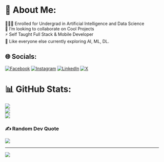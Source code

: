 # 💫 About Me:
👨🏻‍🎓 Enrolled for Undergrad in Artificial Intelligence and Data Science<br>👯 I’m looking to collaborate on Cool Projects<br>⚡ Self Taught Full Stack & Mobile Developer<br>🌱 Like everyone else currently exploring AI, ML, DL. 


## 🌐 Socials:
[![Facebook](https://img.shields.io/badge/-1877F2.svg?logo=facebook&logoColor=white)](https://facebook.com/joyaljij0)
[![Instagram](https://img.shields.io/badge/-%23E4405F.svg?logo=instagram&logoColor=white)](https://instagram.com/joyal_jij0)
[![LinkedIn](https://img.shields.io/badge/LinkedIn-%230077B5.svg?logo=linkedin&logoColor=white)](https://linkedin.com/in/joyal-jijo)
[![X](https://img.shields.io/badge/-000000.svg?logo=x&logoColor=white)](https://x.com/Joyal_Jij0)



# 📊 GitHub Stats:
![](https://github-readme-stats.vercel.app/api?username=joyal-jij0&theme=dark&hide_border=false&include_all_commits=true&count_private=false)<br/>
![](https://github-readme-streak-stats.herokuapp.com/?user=joyal-jij0&theme=dark&hide_border=false)<br/>
![](https://github-readme-stats.vercel.app/api/top-langs/?username=joyal-jij0&theme=dark&hide_border=false&include_all_commits=true&count_private=false&layout=compact)

### ✍️ Random Dev Quote
![](https://quotes-github-readme.vercel.app/api?type=horizontal&theme=radical)

---
[![](https://visitcount.itsvg.in/api?id=joyal-jij0&icon=0&color=0)](https://visitcount.itsvg.in)

<!-- Proudly created with GPRM ( https://gprm.itsvg.in ) -->

